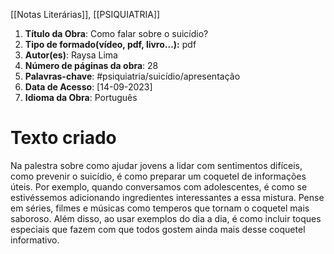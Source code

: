 [[Notas Literárias]], [[PSIQUIATRIA]]
1. **Título da Obra**: Como falar sobre o suicídio?
2. **Tipo de formado(vídeo, pdf, livro...):** pdf
3. **Autor(es)**: Raysa Lima
4. **Número de páginas da obra**: 28
5. **Palavras-chave**: #psiquiatria/suicídio/apresentação
6. **Data de Acesso**: [14-09-2023]
7. **Idioma da Obra**: Português 


# Texto criado
Na palestra sobre como ajudar jovens a lidar com sentimentos difíceis, como prevenir o suicídio, é como preparar um coquetel de informações úteis. Por exemplo, quando conversamos com adolescentes, é como se estivéssemos adicionando ingredientes interessantes a essa mistura. Pense em séries, filmes e músicas como temperos que tornam o coquetel mais saboroso. Além disso, ao usar exemplos do dia a dia, é como incluir toques especiais que fazem com que todos gostem ainda mais desse coquetel informativo.